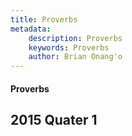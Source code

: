 ```yaml
---
title: Proverbs
metadata:
    description: Proverbs
    keywords: Proverbs
    author: Brian Onang'o
---
```


#### Proverbs

## 2015 Quater 1
